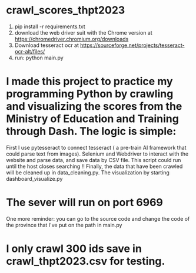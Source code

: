 # crawl_scores_thpt2023

1. pip install -r requirements.txt
2. download the web driver suit with the Chrome version at https://chromedriver.chromium.org/downloads
3. Download tesseract ocr at https://sourceforge.net/projects/tesseract-ocr-alt/files/
4. run: python main.py

#  I made this project to practice my programming Python by crawling and visualizing the scores from the Ministry of Education and Training through Dash. The logic is simple:
First I use pytesseract to connect tesseract ( a pre-train AI framework that could parse text from images). Selenium and Webdriver to interact with the website and parse data,
and save data by CSV file. This script could run until the host closes searching !!
Finally, the data that have been crawled will be cleaned up in data_cleaning.py. The visualization by starting dashboard_visualize.py

# The sever will run on port 6969

One more reminder: you can go to the source code and change the code of the province that I've put on the path in main.py
# I  only crawl 300 ids save in **crawl_thpt2023.csv** for testing.
